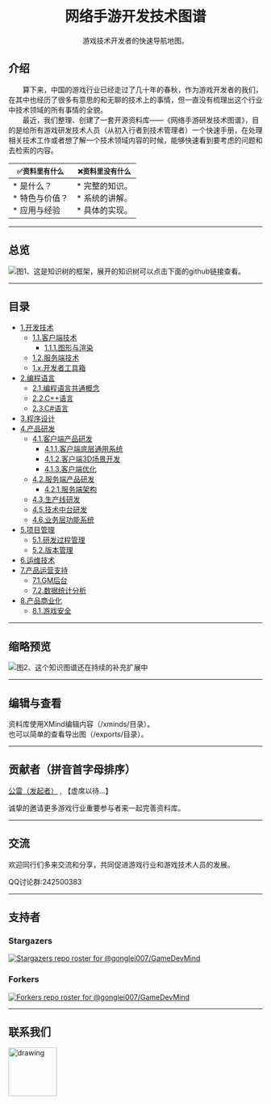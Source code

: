<h1 align="center">网络手游开发技术图谱</h1>
<p align="center">游戏技术开发者的快速导航地图。</p>

## 介绍
&emsp;&emsp;算下来，中国的游戏行业已经走过了几十年的春秋，作为游戏开发者的我们，在其中也经历了很多有意思的和无聊的技术上的事情，但一直没有梳理出这个行业中技术领域的所有事情的全貌。<br/>
&emsp;&emsp;最近，我们整理、创建了一套开源资料库——《网络手游研发技术图谱》，目的是给所有游戏研发技术人员（从初入行者到技术管理者）一个快速手册，在处理相关技术工作或者想了解一个技术领域内容的时候，能够快速看到要考虑的问题和去检索的内容。
<br/>


| ``` ✅资料里有什么 ``` | ``` ❌资料里没有什么 ``` |
| --- | --- |
| *   是什么？<br /> *   特色与价值？<br /> *   应用与经验<br /> |  *   完整的知识。<br /> *   系统的讲解。<br /> *   具体的实现。<br /> |

----
## 总览
![图1、这是知识树的框架，展开的知识树可以点击下面的github链接查看。](https://github.com/gonglei007/GameDevMind/blob/main/exports/0.总览.png?raw=true)

----
## 目录
* [1.开发技术](https://github.com/gonglei007/GameDevMind/blob/main/exports/1.开发技术.png?raw=true)
    * [1.1.客户端技术](https://github.com/gonglei007/GameDevMind/blob/main/exports/1.1.客户端技术.png?raw=true)
        * [1.1.1.图形与渲染](https://github.com/gonglei007/GameDevMind/blob/main/exports/1.1.1.图形与渲染.png?raw=true)
    * [1.2.服务端技术](https://github.com/gonglei007/GameDevMind/blob/main/exports/1.2.服务端技术.png?raw=true)
    * [1.x.开发者工具箱](https://github.com/gonglei007/GameDevMind/blob/main/exports/1.x.开发者工具箱.png?raw=true)
* [2.编程语言](https://github.com/gonglei007/GameDevMind/blob/main/exports/2.编程语言.png?raw=true)
    * [2.1.编程语言共通概念](https://github.com/gonglei007/GameDevMind/blob/main/exports/2.1.编程语言共通概念.png?raw=true)
    * [2.2.C++语言](https://github.com/gonglei007/GameDevMind/blob/main/exports/2.2.C++语言.png?raw=true)
    * [2.3.C#语言](https://github.com/gonglei007/GameDevMind/blob/main/exports/2.3.C#语言.png?raw=true)
* [3.程序设计](https://github.com/gonglei007/GameDevMind/blob/main/exports/3.程序设计.png?raw=true)
* [4.产品研发](https://github.com/gonglei007/GameDevMind/blob/main/exports/4.产品研发.png?raw=true)
    * [4.1.客户端产品研发](https://github.com/gonglei007/GameDevMind/blob/main/exports/4.1.客户端产品研发.png?raw=true)
        * [4.1.1.客户端底层通用系统](https://github.com/gonglei007/GameDevMind/blob/main/exports/4.1.1.客户端底层通用系统.png?raw=true)
        * [4.1.2.客户端3D场景开发](https://github.com/gonglei007/GameDevMind/blob/main/exports/4.1.2.客户端3D场景开发.png?raw=true)
        * [4.1.3.客户端优化](https://github.com/gonglei007/GameDevMind/blob/main/exports/4.1.3.客户端优化.png?raw=true)
    * [4.2.服务端产品研发](https://github.com/gonglei007/GameDevMind/blob/main/exports/4.2.服务端产品研发.png?raw=true)
        * [4.2.1.服务端架构](https://github.com/gonglei007/GameDevMind/blob/main/exports/4.2.1.服务端架构.png?raw=true)
    * [4.3.生产线研发](https://github.com/gonglei007/GameDevMind/blob/main/exports/4.3.生产线研发.png?raw=true)
    * [4.5.技术中台研发](https://github.com/gonglei007/GameDevMind/blob/main/exports/4.5.技术中台研发.png?raw=true)
    * [4.6.业务层功能系统](https://github.com/gonglei007/GameDevMind/blob/main/exports/4.6.业务层功能系统.png?raw=true)
* [5.项目管理](https://github.com/gonglei007/GameDevMind/blob/main/exports/5.项目管理.png?raw=true)
    * [5.1.研发过程管理](https://github.com/gonglei007/GameDevMind/blob/main/exports/5.1.研发过程管理.png?raw=true)
    * [5.2.版本管理](https://github.com/gonglei007/GameDevMind/blob/main/exports/5.2.版本管理.png?raw=true)
* [6.运维技术](https://github.com/gonglei007/GameDevMind/blob/main/exports/6.运维技术.png?raw=true)
* [7.产品运营支持](https://github.com/gonglei007/GameDevMind/blob/main/exports/7.产品运营支持.png?raw=true)
    * [7.1.GM后台](https://github.com/gonglei007/GameDevMind/blob/main/exports/7.1.GM后台.png?raw=true)
    * [7.2.数据统计分析](https://github.com/gonglei007/GameDevMind/blob/main/exports/7.2.数据统计分析.png?raw=true)
* [8.产品商业化](https://github.com/gonglei007/GameDevMind/blob/main/exports/8.产品商业化.png?raw=true)
    * [8.1.游戏安全](https://github.com/gonglei007/GameDevMind/blob/main/exports/8.1.游戏安全.png?raw=true)

----
## 缩略预览
![图2、这个知识图谱还在持续的补充扩展中](https://github.com/gonglei007/GameDevMind/blob/main/overview/overview.png?raw=true)

----
## 编辑与查看
资料库使用XMind编辑内容（/xminds/目录）。<br/>
也可以简单的查看导出图（/exports/目录）。

----
## 贡献者（拼音首字母排序）
[公雷（发起者）](https://github.com/gonglei007) , 【虚席以待...】

诚挚的邀请更多游戏行业重要参与者来一起完善资料库。

----
## 交流
欢迎同行们多来交流和分享，共同促进游戏行业和游戏技术人员的发展。

QQ讨论群:242500383

----
## 支持者
### Stargazers
[![Stargazers repo roster for @gonglei007/GameDevMind](https://reporoster.com/stars/gonglei007/GameDevMind)](https://github.com/gonglei007/GameDevMind/stargazers)
<br/>
### Forkers
[![Forkers repo roster for @gonglei007/GameDevMind](https://reporoster.com/forks/gonglei007/GameDevMind)](https://github.com/gonglei007/GameDevMind/network/members)

----
## 联系我们
<img src="https://github.com/gonglei007/GameDevMind/blob/main/images/联系人-G.L.png?raw=true" alt="drawing" width="96"/>
